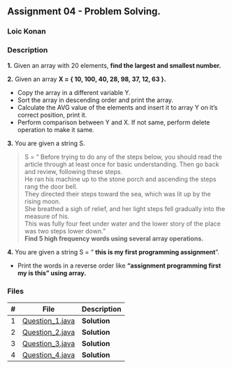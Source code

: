 ## Assignment 04 - Problem Solving.

### Loic Konan

### Description

**1.** Given an array with 20 elements, **find the largest and smallest number.**<br>

**2.** Given an array **X = { 10, 100, 40, 28, 98, 37, 12, 63 }.**<br>

- Copy the array in a different variable Y.<br>
- Sort the array in descending order and print the array.<br>
- Calculate the AVG value of the elements and insert it to array Y on it’s correct position, print it.<br>
- Perform comparison between Y and X. If not same, perform delete operation to make it same.<br>

**3.** You are given a string S.

> S = “ Before trying to do any of the steps below, you should read the <br> article through at least once for basic understanding. Then go back and review, following these steps.<br>He ran his machine up to the stone porch and ascending the steps rang the door bell.<br>They directed their steps toward the sea, which was lit up by the rising moon. <br>She breathed a sigh of relief, and her light steps fell gradually into the measure of his.<br>This was fully four feet under water and the lower story of the place was two steps lower down.”<br>
**Find 5 high frequency words using several array operations.**

**4.** You are given a string S = “ **this is my first programming assignment**”.<br>

- Print the words in a reverse order like **“assignment programming first my is this” using array.**

### Files

|   #   | File                               | Description  |
| :---: | ---------------------------------- | ------------ |
|   1   | [Question_1.java](Question_1.java) | **Solution** |
|   2   | [Question_2.java](Question_2.java) | **Solution** |
|   3   | [Question_3.java](Question_3.java) | **Solution** |
|   4   | [Question_4.java](Question_4.java) | **Solution** |
